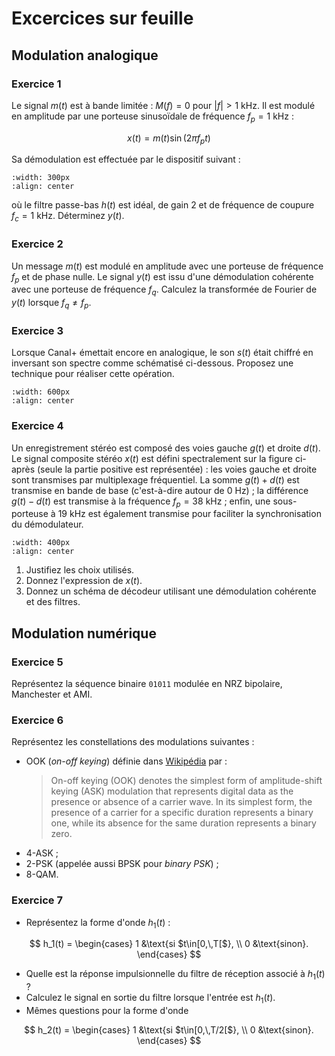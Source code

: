 # Excercices sur feuille


## Modulation analogique

### Exercice 1

<!-- Source : Oppenheim exo 8.3 -->

Le signal $m(t)$ est à bande limitée : $M(f)=0$ pour $|f|>1$ kHz.
Il est modulé en amplitude par une porteuse sinusoïdale de fréquence $f_p=1$ kHz :

$$
  x(t) = m(t) \sin(2\pi f_p t)
$$

Sa démodulation est effectuée par le dispositif suivant :

```{image} chaine-modulation.svg
:width: 300px
:align: center
```

où le filtre passe-bas $h(t)$ est idéal, de gain 2 et de fréquence de coupure $f_c=1$ kHz.
Déterminez $y(t)$.


### Exercice 2

Un message $m(t)$ est modulé en amplitude avec une porteuse de fréquence $f_p$ et de phase nulle.
Le signal $y(t)$ est issu d'une démodulation cohérente avec une porteuse de fréquence $f_q$.
Calculez la transformée de Fourier de $y(t)$ lorsque $f_q \neq f_p$.


### Exercice 3

<!-- ancien chiffrement du son Canal+ -->
<!-- Source : Ventre exo 2.1 -->

Lorsque Canal+ émettait encore en analogique,
le son $s(t)$ était chiffré en inversant son spectre comme schématisé ci-dessous.
Proposez une technique pour réaliser cette opération.

```{image} canalplus.svg
:width: 600px
:align: center
```


### Exercice 4

<!-- Ventre exo 2.5 -->

Un enregistrement stéréo est composé des voies gauche $g(t)$ et droite $d(t)$.
Le signal composite stéréo $x(t)$ est défini spectralement sur la figure ci-après (seule la partie positive est représentée) :
les voies gauche et droite sont transmises par multiplexage fréquentiel.
La somme $g(t)+d(t)$ est transmise en bande de base (c'est-à-dire autour de 0 Hz) ;
la différence $g(t)-d(t)$ est transmise à la fréquence $f_p=38$ kHz ; <!-- (en modulation double bande sans porteuse) -->
enfin, une sous-porteuse à 19 kHz est également transmise pour faciliter la synchronisation du démodulateur.

```{image} composite-stereo.svg
:width: 400px
:align: center
```

1. Justifiez les choix utilisés.
1. Donnez l'expression de $x(t)$.
1. Donnez un schéma de décodeur utilisant une démodulation cohérente et des filtres.


## Modulation numérique

### Exercice 5

Représentez la séquence binaire <code>01011</code> modulée en NRZ bipolaire, Manchester et AMI.


### Exercice 6

Représentez les constellations des modulations suivantes :

* OOK (_on-off keying_) définie dans [Wikipédia](https://en.wikipedia.org/w/index.php?title=On-off_keying&oldid=669950443) par :
  > On-off keying (OOK) denotes the simplest form of amplitude-shift keying (ASK) modulation
    that represents digital data as the presence or absence of a carrier wave.
    In its simplest form, the presence of a carrier for a specific duration represents a binary one,
    while its absence for the same duration represents a binary zero.
* 4-ASK ;
* 2-PSK (appelée aussi BPSK pour _binary PSK_) ;
* 8-QAM.

### Exercice 7

* Représentez la forme d'onde $h_1(t)$ :

$$
h_1(t) =
\begin{cases}
  1       &\text{si $t\in[0,\,T[$}, \\
  0       &\text{sinon}.
\end{cases}
$$

* Quelle est la réponse impulsionnelle du filtre de réception associé à $h_1(t)$ ?
* Calculez le signal en sortie du filtre lorsque l'entrée est $h_1(t)$.
* Mêmes questions pour la forme d'onde

$$
h_2(t) =
\begin{cases}
  1       &\text{si $t\in[0,\,T/2[$}, \\
  0       &\text{sinon}.
\end{cases}
$$